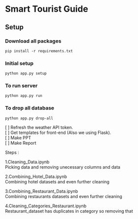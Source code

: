 # Smart Tourist Guide


## Setup
### Download all packages
```
pip install -r requirements.txt
```
### Initial setup

```
python app.py setup
```
### To run server
```
python app.py run
```

### To drop all database
```
python app.py drop-all
```


[ ] Refresh the weather API token.<br>
[ ] Get templates for front-end (Also we using Flask).<br>
[ ] Make PPT<br>
[ ] Make Report<br>

Steps :

1.Cleaning_Data.ipynb <br>
Picking data and removing unecessary columns and data<br>

2.Combining_Hotel_Data.ipynb<br>
Combining hotel datasets and even further cleaning<br>

3.Combining_Restaurant_Data.ipynb<br>
Combining restaurants datasets and even further cleaning<br>

4.Cleaning_Categories_Restaurant.ipynb<br>
Restaurant_dataset has duplicates in category so removing that


